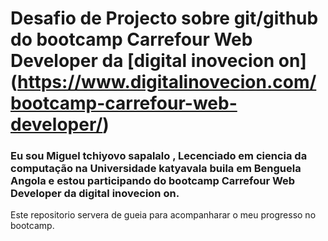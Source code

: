 


# Desafio de Projecto sobre git/github do bootcamp Carrefour Web Developer da [digital inovecion on] (https://www.digitalinovecion.com/bootcamp-carrefour-web-developer/)

### Eu sou Miguel tchiyovo sapalalo , Lecenciado em ciencia da computação na Universidade katyavala buila em Benguela Angola  e estou participando do bootcamp  Carrefour Web Developer da digital inovecion on.

Este repositorio servera de gueia para acompanharar o meu progresso no bootcamp.

